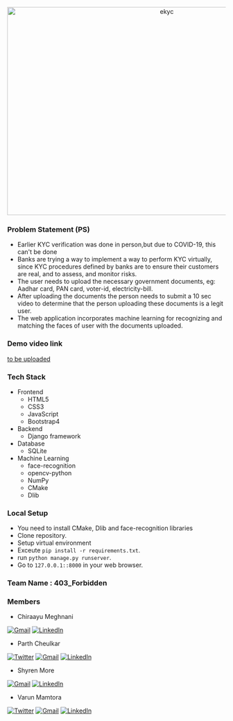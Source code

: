 
<p align="center">
  <img src="https://github.com/varunmamtora06/ekyc/blob/master/assets/DisplayImage.PNG" width="720px" height="480px" alt="ekyc" title="EKYC"/>
</p>


### Problem Statement (PS) 

- Earlier KYC verification was done in person,but due to COVID-19, this can't be done
- Banks are trying a way to implement a way to perform KYC virtually, since KYC procedures defined by banks are to ensure their customers are real, and to assess, and monitor risks.
- The user needs to upload the necessary  government documents, eg: Aadhar card, PAN card, voter-id, electricity-bill.
- After uploading the documents the person needs to submit a 10 sec video to determine that the person uploading these documents is a legit user.
- The web application incorporates machine learning for recognizing and matching the faces of user with the documents uploaded.

### Demo video link 

[to be uploaded]()

<!-- about us & view patient -->
### Tech Stack
- Frontend
	- HTML5
	- CSS3
	- JavaScript
    - Bootstrap4
- Backend
    - Django framework
- Database
    - SQLite
- Machine Learning
    - face-recognition
    - opencv-python 
    - NumPy
    - CMake
    - Dlib

### Local Setup
- You need to install CMake, Dlib and face-recognition libraries
- Clone repository.
- Setup virtual environment
- Exceute `pip install -r requirements.txt`.
- run `python manage.py runserver`.
- Go to `127.0.0.1::8000` in your web browser.

### Team Name : 403_Forbidden
### Members 

- Chiraayu Meghnani

<a href="mailto:chiraayupm@gmail.com"><img alt="Gmail" title="Gmail" src="https://img.shields.io/badge/-Gmail-red?style=for-the-badge&logo=gmail&logoColor=white"/></a>
<a href="http://www.linkedin.com/in/chiraayu-pravin"><img alt="LinkedIn" title="LinkedIn" src="https://img.shields.io/badge/-LinkedIn-2867B2?style=for-the-badge&logo=linkedin&logoColor=white"/></a>

- Parth Cheulkar

<a href="https://twitter.com/Parth_Vader__"><img alt="Twitter" title="Twitter" src="https://img.shields.io/badge/-Twitter-1DA1F2?style=for-the-badge&logo=twitter&logoColor=white"/></a>
<a href="mailto:pscheulkar12@gmail.com"><img alt="Gmail" title="Gmail" src="https://img.shields.io/badge/-Gmail-red?style=for-the-badge&logo=gmail&logoColor=white"/></a>
<a href="http://linkedin.com/in/parthcheulkar"><img alt="LinkedIn" title="LinkedIn" src="https://img.shields.io/badge/-LinkedIn-2867B2?style=for-the-badge&logo=linkedin&logoColor=white"/></a>

- Shyren More

<a href="mailto:shyren.more30@gmail.com"><img alt="Gmail" title="Gmail" src="https://img.shields.io/badge/-Gmail-red?style=for-the-badge&logo=gmail&logoColor=white"/></a>
<a href="https://www.linkedin.com/in/shyrenmore/"><img alt="LinkedIn" title="LinkedIn" src="https://img.shields.io/badge/-LinkedIn-2867B2?style=for-the-badge&logo=linkedin&logoColor=white"/></a>

- Varun Mamtora

<a href="https://twitter.com/MamtoraVarun"><img alt="Twitter" title="Twitter" src="https://img.shields.io/badge/-Twitter-1DA1F2?style=for-the-badge&logo=twitter&logoColor=white"/></a>
<a href="mailto:varunmamtora@gmail.com"><img alt="Gmail" title="Gmail" src="https://img.shields.io/badge/-Gmail-red?style=for-the-badge&logo=gmail&logoColor=white"/></a>
<a href="https://www.linkedin.com/in/varun-mamtora-0b725b171/"><img alt="LinkedIn" title="LinkedIn" src="https://img.shields.io/badge/-LinkedIn-2867B2?style=for-the-badge&logo=linkedin&logoColor=white"/></a>
